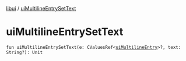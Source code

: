 [libui](index.md) / [uiMultilineEntrySetText](./ui-multiline-entry-set-text.md)

# uiMultilineEntrySetText

`fun uiMultilineEntrySetText(e: CValuesRef<`[`uiMultilineEntry`](ui-multiline-entry.md)`>?, text: String?): Unit`